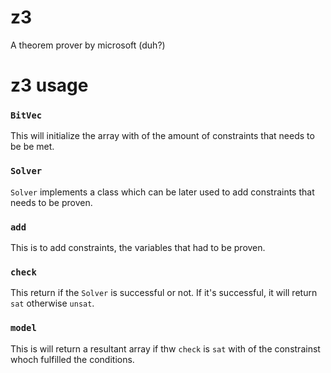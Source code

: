 # z3

A theorem prover by microsoft (duh?)

# z3 usage


### `BitVec`

This will initialize the array with of the amount of constraints that needs to be be met.

### `Solver`

`Solver` implements a class which can be later used to add constraints that needs to be proven.

### `add`

This is to add constraints, the variables that had to be proven.

### `check`

This return if the `Solver` is successful or not. If it's successful, it will return `sat` otherwise `unsat`.

### `model`

This is will return a resultant array if thw `check` is `sat` with of the constrainst whoch fulfilled the conditions.

